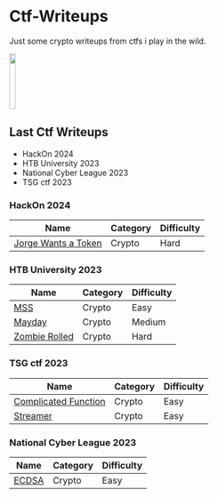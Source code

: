 # Ctf-Writeups
Just some crypto writeups from ctfs i play in the wild.

<img width=15% height=100 src="https://s3.amazonaws.com/pix.iemoji.com/images/emoji/apple/ios-12/256/moai.png">

## Last Ctf Writeups
- HackOn 2024
- HTB University 2023
- National Cyber League 2023
- TSG ctf 2023

### HackOn 2024

| Name                                                                | Category    | Difficulty                                 | 
| ------------------------------------------------------------------- | ----------- | ----------------------------------------- | 
| [Jorge Wants a Token](<HackOn 2024/Jorge Wants a Token/solve>)      | Crypto      | Hard                                      | 


### HTB University 2023

| Name                                                                | Category    | Difficulty                                 | 
| ------------------------------------------------------------------- | ----------- | ----------------------------------------- | 
| [MSS](<HTB University 2023/crypto/MSS>)                             | Crypto      | Easy                                      | 
| [Mayday](<HTB University 2023/crypto/Mayday>)                       | Crypto      | Medium                                    | 
| [Zombie Rolled](<HTB University 2023/crypto/zombie_rolled>)         | Crypto      | Hard                                      | 

### TSG ctf 2023

| Name                                                                | Category    | Difficulty                                 | 
| ------------------------------------------------------------------- | ----------- | ----------------------------------------- | 
| [Complicated Function](<tsg/crypto/complicated function>)           | Crypto      | Easy                                      | 
| [Streamer](<tsg/crypto/streamer>)                                   | Crypto      | Easy                                      | 

### National Cyber League 2023

| Name                                                                | Category    | Difficulty                                 | 
| ------------------------------------------------------------------- | ----------- | ----------------------------------------- | 
| [ECDSA](<ncl/ecdsa>)                                                | Crypto      | Easy                                      | 
